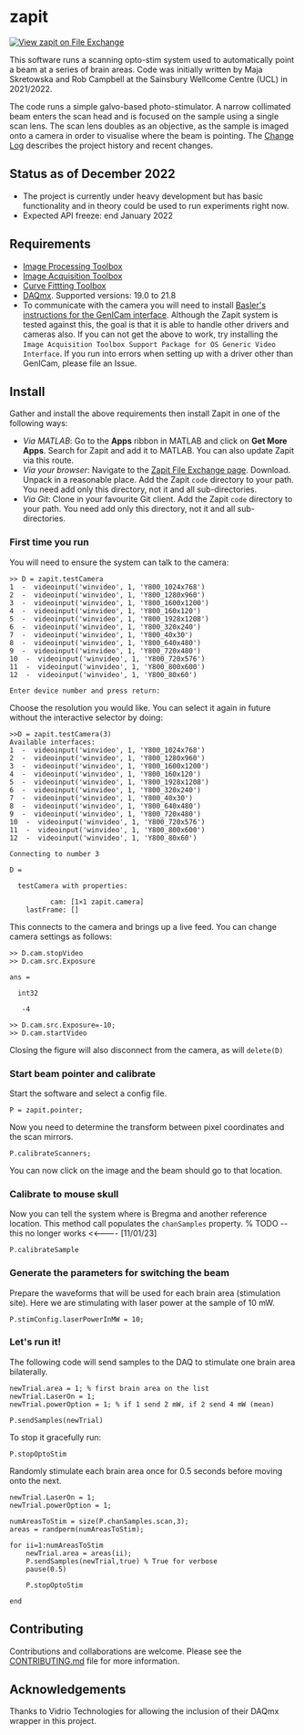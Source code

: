 # zapit
[![View zapit on File Exchange](https://www.mathworks.com/matlabcentral/images/matlab-file-exchange.svg)](https://uk.mathworks.com/matlabcentral/fileexchange/122142-zapit)

This software runs a scanning opto-stim system used to automatically point a beam at a series of brain areas.
Code was initially written by Maja Skretowska and Rob Campbell at the Sainsbury Wellcome Centre (UCL) in 2021/2022.

The code runs a simple galvo-based photo-stimulator.
A narrow collimated beam enters the scan head and is focused on the sample using a single scan lens.
The scan lens doubles as an objective, as the sample is imaged onto a camera in order to visualise where the beam is pointing.
The [Change Log](CHANGELOG.md) describes the project history and recent changes.

## Status as of December 2022
* The project is currently under heavy development but has basic functionality and in theory could be used to run experiments right now.
* Expected API freeze: end January 2022


## Requirements
* [Image Processing Toolbox](https://www.mathworks.com/help/images/index.html)
* [Image Acquisition Toolbox](https://www.mathworks.com/products/image-acquisition.html)
* [Curve Fittting Toolbox](https://www.mathworks.com/help/curvefit/)
* [DAQmx](https://www.ni.com/en-gb/support/downloads/drivers/download.ni-daqmx.html). Supported versions: 19.0 to 21.8
* To communicate with the camera you will need to install [Basler's instructions for the GenICam interface](https://www.baslerweb.com/en/downloads/document-downloads/using-pylon-gentl-producers-for-basler-cameras-with-matlab/).
Although the Zapit system is tested against this, the goal is that it is able to handle other drivers and cameras also.
If you can not get the above to work, try installing the `Image Acquisition Toolbox Support Package for OS Generic Video Interface`.
If you run into errors when setting up with a driver other than GenICam, please file an Issue.


## Install
Gather and install the above requirements then install Zapit in one of the following ways:
* *Via MATLAB*: Go to the **Apps** ribbon in MATLAB and click on **Get More Apps**. Search for Zapit and add it to MATLAB. You can also update Zapit via this route.
* *Via your browser*: Navigate to the [Zapit File Exchange page](https://uk.mathworks.com/matlabcentral/fileexchange/122142-zapit). Download. Unpack in a reasonable place. Add the Zapit `code` directory to your path. You need add only this directory, not it and all sub-directories.
* *Via Git*: Clone in your favourite Git client. Add the Zapit `code` directory to your path. You need add only this directory, not it and all sub-directories.


### First time you run
You will need to ensure the system can talk to the camera:
```
>> D = zapit.testCamera
1  -  videoinput('winvideo', 1, 'Y800_1024x768')
2  -  videoinput('winvideo', 1, 'Y800_1280x960')
3  -  videoinput('winvideo', 1, 'Y800_1600x1200')
4  -  videoinput('winvideo', 1, 'Y800_160x120')
5  -  videoinput('winvideo', 1, 'Y800_1928x1208')
6  -  videoinput('winvideo', 1, 'Y800_320x240')
7  -  videoinput('winvideo', 1, 'Y800_40x30')
8  -  videoinput('winvideo', 1, 'Y800_640x480')
9  -  videoinput('winvideo', 1, 'Y800_720x480')
10  -  videoinput('winvideo', 1, 'Y800_720x576')
11  -  videoinput('winvideo', 1, 'Y800_800x600')
12  -  videoinput('winvideo', 1, 'Y800_80x60')

Enter device number and press return:
```

Choose the resolution you would like.
You can select it again in future without the interactive selector by doing:


```
>>D = zapit.testCamera(3)
Available interfaces:
1  -  videoinput('winvideo', 1, 'Y800_1024x768')
2  -  videoinput('winvideo', 1, 'Y800_1280x960')
3  -  videoinput('winvideo', 1, 'Y800_1600x1200')
4  -  videoinput('winvideo', 1, 'Y800_160x120')
5  -  videoinput('winvideo', 1, 'Y800_1928x1208')
6  -  videoinput('winvideo', 1, 'Y800_320x240')
7  -  videoinput('winvideo', 1, 'Y800_40x30')
8  -  videoinput('winvideo', 1, 'Y800_640x480')
9  -  videoinput('winvideo', 1, 'Y800_720x480')
10  -  videoinput('winvideo', 1, 'Y800_720x576')
11  -  videoinput('winvideo', 1, 'Y800_800x600')
12  -  videoinput('winvideo', 1, 'Y800_80x60')

Connecting to number 3

D =

  testCamera with properties:

          cam: [1×1 zapit.camera]
    lastFrame: []

```

This connects to the camera and brings up a live feed.
You can change camera settings as follows:

```
>> D.cam.stopVideo
>> D.cam.src.Exposure

ans =

  int32

   -4

>> D.cam.src.Exposure=-10;
>> D.cam.startVideo
```

Closing the figure will also disconnect from the camera, as will `delete(D)`



### Start beam pointer and calibrate

Start the software and select a config file.
```
P = zapit.pointer;
```

Now you need to determine the transform between pixel coordinates and the scan mirrors.
```
P.calibrateScanners;
```

You can now click on the image and the beam should go to that location.


### Calibrate to mouse skull
Now you can tell the system where is Bregma and another reference location.
This method call populates the `chanSamples` property.
% TODO -- this no longer works <<---- [11/01/23]
```
P.calibrateSample
```

### Generate the parameters for switching the beam
Prepare the waveforms that will be used for each brain area (stimulation site).
Here we are stimulating with laser power at the sample of 10 mW.
```
P.stimConfig.laserPowerInMW = 10;
```

### Let's run it!
The following code will send samples to the DAQ to stimulate one brain area bilaterally.

```
newTrial.area = 1; % first brain area on the list
newTrial.LaserOn = 1;
newTrial.powerOption = 1; % if 1 send 2 mW, if 2 send 4 mW (mean)

P.sendSamples(newTrial)
```
To stop it gracefully run:
```
P.stopOptoStim
```

Randomly stimulate each brain area once for 0.5 seconds before moving onto the next.
```
newTrial.LaserOn = 1;
newTrial.powerOption = 1;

numAreasToStim = size(P.chanSamples.scan,3);
areas = randperm(numAreasToStim);

for ii=1:numAreasToStim
    newTrial.area = areas(ii);
    P.sendSamples(newTrial,true) % True for verbose
    pause(0.5)

    P.stopOptoStim

end

```

## Contributing
Contributions and collaborations are welcome.
Please see the [CONTRIBUTING.md](CONTRIBUTING.md) file for more information.

## Acknowledgements
Thanks to Vidrio Technologies for allowing the inclusion of their DAQmx wrapper in this project.
